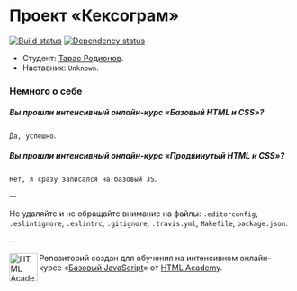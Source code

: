 # Проект «Кексограм»

[![Build status][travis-image]][travis-url]
[![Dependency status][dependency-image]][dependency-url]

* Студент: [Тарас Родионов](https://htmlacademy.ru/profile/id11304).
* Наставник: `Unknown`.

### Немного о себе

##### Вы прошли интенсивный онлайн-курс «Базовый HTML и CSS»?
`Да, успешно`.

##### Вы прошли интенсивный онлайн-курс «Продвинутый HTML и CSS»?
`Нет, я сразу записался на базовый JS`.

--

Не удаляйте и не обращайте внимание на файлы: `.editorconfig`, `.eslintignore`, `.eslintrc`, `.gitignore`, `.travis.yml`, `Makefile`, `package.json`.

--

<a href="https://htmlacademy.ru/js_intensive"><img align="left" width="50" height="50" title="HTML Academy" src="https://htmlacademy.ru/static/img/logo-github-javascript.svg"></a>

Репозиторий создан для обучения на интенсивном онлайн-курсе «[Базовый JavaScript](https://htmlacademy.ru/js_intensive)» от [HTML Academy](https://htmlacademy.ru).

[travis-image]: https://travis-ci.org/js-htmlacademy/11304-keksogram.svg?branch=master
[travis-url]: https://travis-ci.org/js-htmlacademy/11304-keksogram
[dependency-image]: https://david-dm.org/js-htmlacademy/11304-keksogram.svg?style=flat-square
[dependency-url]: https://david-dm.org/js-htmlacademy/11304-keksogram
